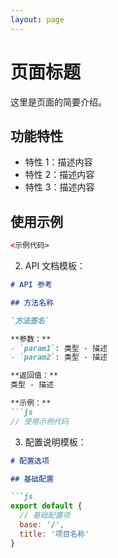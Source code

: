 ```yaml
---
layout: page
---
```


# 页面标题

这里是页面的简要介绍。

## 功能特性

- 特性 1：描述内容
- 特性 2：描述内容
- 特性 3：描述内容

## 使用示例

```html
<示例代码>
```

2. API 文档模板：

````markdown:/Applications/D盘/联众/Web项目文档编辑_beta/vitepress-project/src/api-docs.md
# API 参考

## 方法名称

`方法签名`

**参数：**
- `param1`: 类型 - 描述
- `param2`: 类型 - 描述

**返回值：**
类型 - 描述

**示例：**
```js
// 使用示例代码
````

3. 配置说明模板：

````markdown:/Applications/D盘/联众/Web项目文档编辑_beta/vitepress-project/src/document-formatting.md
# 配置选项

## 基础配置

```js
export default {
  // 基础配置项
  base: '/',
  title: '项目名称'
}
````
